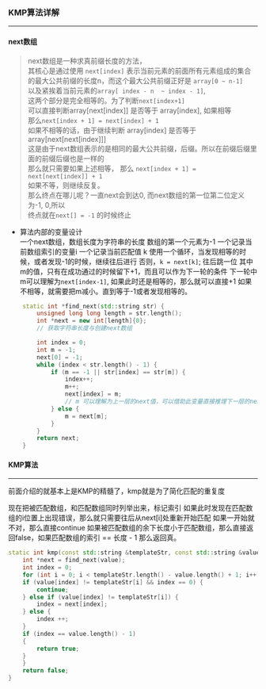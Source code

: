 ### KMP算法详解

---

#### next数组
> next数组是一种求真前缀长度的方法， \
> 其核心是通过使用 `next[index]` 表示当前元素的前面所有元素组成的集合 \
> 的最大公共前缀的长度n，而这个最大公共前缀正好是 `array[0 ~ n-1]` \
> 以及紧挨着当前元素的`array[ index - n  ~ index - 1]`, \
> 这两个部分是完全相等的。为了判断`next[index+1]` \
> 可以直接判断array[next[index]] 是否等于 array[index], 如果相等 \
> 那么`next[index + 1] = next[index] + 1` \
> 如果不相等的话，由于继续判断 array[index] 是否等于 array[next[next[index]]] \
> 这是由于next数组表示的是相同的最大公共前缀，后缀。所以在前缀后缀里面的前缀后缀也是一样的 \
> 那么就只需要如果上述相等， 那么 `next[index + 1] = next[next[index]] + 1` \
> 如果不等，则继续反复。 \
> 那么终点在哪儿呢？一直next会到达0, 而next数组的第一位第二位定义为-1, 0,所以 \
> 终点就在`next[] = -1` 的时候终止

* 算法内部的变量设计 \
一个next数组，数组长度为字符串的长度
数组的第一个元素为-1
一个记录当前数组索引的变量i
一个记录当前匹配值 k
使用一个循环，当发现相等的时候，或者发现-1的时候，继续往后进行
否则，`k = next[k]`; 往后跳一位 
其中m的值，只有在成功通过的时候留下+1，而且可以作为下一轮的条件
下一轮中m可以理解为`next[index-1]`, 如果此时还是相等的，那么就可以直接+1
如果不相等，就需要把m减小。直到等于-1或者发现相等的。

```c++
    static int *find_next(std::string str) {
        unsigned long long length = str.length();
        int *next = new int[length]{0};
        // 获取字符串长度与创建next数组

        int index = 0;
        int m = -1;
        next[0] = -1;
        while (index < str.length() - 1) {
            if (m == -1 || str[index] == str[m]) {
                index++;
                m++;
                next[index] = m;
                // m 可以理解为上一层的next值，可以借助此变量直接推理下一层的next数组
            } else {
                m = next[m];
            }
        }
        return next;
    }
```

#### KMP算法

---
前面介绍的就基本上是KMP的精髓了，kmp就是为了简化匹配的重复度

现在把被匹配数组，和匹配数组同时列举出来，标记索引
如果此时发现在匹配数组的i位置上出现错误，那么就只需要往后从next[i]处重新开始匹配
如果一开始就不对，那么直接continue
如果被匹配数组的余下长度小于匹配数组，那么直接返回false，如果匹配数组的索引 == 长度 - 1
那么返回真。

```c++
static int kmp(const std::string &templateStr, const std::string &value) {
    int *next = find_next(value);
    int index = 0;
    for (int i = 0; i < templateStr.length() - value.length() + 1; i++) {
    if (value[index] != templateStr[i] && index == 0) {
        continue;
    } else if (value[index] != templateStr[i]) {
        index = next[index];
    } else {
        index ++;
    }
    if (index == value.length() - 1)
    {
        return true;
    }
    }
    return false;
}
```